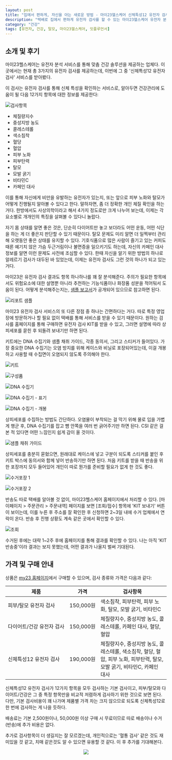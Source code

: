 ```yaml
---
layout: post
title: "집에서 편하게, 자신을 아는 새로운 방법 - 마이23헬스케어 신체특성12 유전자 검사"
description: "택배로 집에서 편하게 유전자 검사를 할 수 있는 마이23헬스케어 유전자 분석 서비스를 받아봤다."
category: "건강"
tags: [유전자, 건강, 탈모, 마이23헬스케어, 잇플루언서]
---
```


## 소개 및 후기

마이23헬스케어는 유전자 분석 서비스를 통해 맞춤 건강 솔루션을 제공하는 업체다.
이곳에서는 현재 총 3가지의 유전자 검사를 제공하는데,
이번에 그 중 '신체특성12 유전자 검사' 서비스를 받아봤다.

이 검사는 유전자 검사를 통해 신체 특성을 확인하는 서비스로,
알아두면 건강관리에 도움이 될 다음 12가지 항목에 대한 정보를 제공한다:

![검사항목](https://lh3.googleusercontent.com/HZ94lOQZgv4HrHQ5BEe27kLidB41pMbyLIsv6tVSoQvdRerSTArH5-0ki7f9alQgGV-j9TIB9pgjXw=s640)

- 체질량지수
- 중성지방 농도
- 콜레스테롤
- 색소침착
- 혈당
- 혈압
- 피부 노화
- 피부탄력
- 탈모
- 모발 굵기
- 비타민C
- 카페인 대사

이를 통해 자신에게 비만을 유발하는 유전자가 있는지,
또는 앞으로 피부 노화와 탈모가 어떻게 진행될지 알아볼 수 있다고 한다.
말하자면, 좀 더 정확한 개인 체질 확인을 하는 거다.
한방에서도 사상의학이라고 해서 4가지 정도로만 크게 나누어 보는데,
이제는 각 요소별로 개개인의 특징을 살펴볼 수 있다니 놀랍다.

자기 몸 상태를 알면 좋은 것은,
단순히 다이어트만 놓고 보더라도 어떤 운동, 어떤 식단을 하는 게 더 좋은지 판단할 수 있기 때문이다.
탈모 문제도 미리 알면 더 일찍부터 관리해 오랫동안 좋은 상태를 유지할 수 있다.
기호식품으로 많은 사람이 즐기고 있는 커피도
때론 예기치 않은 가슴 두근거림이나 불면증을 일으키기도 하는데,
자신의 카페인 대사 정보를 알면 이런 문제도 사전에 조심할 수 있다.
한때 자신을 알기 위한 방법의 하나로 알레르기 검사가 대두된 바 있었는데,
이제는 유전자 검사도 그런 것의 하나가 되고 있는 거다.

마이23은 유전자 검사 결과도 항목 하나하나를 꽤 잘 분석해준다.
주의가 필요한 항목에서도 위험요소에 대한 설명뿐 아니라
추천하는 기능식품이나 화장품 성분을 적어둬서 도움이 된다.
어떻게 분석해주는지는, [샘플 보고서](https://s3.ap-northeast-2.amazonaws.com/my23healthcare.com/assets/doc/SampleReport_my23(%EC%A2%85%ED%95%A9).pdf)가 공개되어 있으므로 참고하면 된다.

![리포트 샘플](https://lh3.googleusercontent.com/i8vBgkbRFQRVetYq4tpS9GxyKFTPSKWVONFv2Xd40C-deAWB0bfZvTT0MAAr-GiGzHXeHSXOobVYTQ=s560)

마이23 유전자 검사 서비스의
또 다른 장점 중 하나는 간편하다는 거다.
따로 특정 영업장에 방문하거나 할 필요 없이
택배를 통해 서비스를 받을 수 있기 때문이다.
원하는 검사를 홈페이지를 통해 구매하면 유전자 검사 KIT를 받을 수 있고,
그러면 설명에 따라 상피세포를 묻힌 후 되돌려 보내기만 하면 된다.

키트에는 DNA 수집기와 샘플 채취 가이드, 각종 동의서, 그리고 스티커가 들어있다.
가장 중요한 DNA 수집기는 오염 방지를 위해 케이스와 비닐로 포장되어있는데,
이걸 개봉하고 사용할 때 수집면이 오염되지 않도록 주의해야 한다.

![키트](https://lh3.googleusercontent.com/5ZItObnNrEBmFQi_U8DpKSH_-IhyjLaew9YomeoWM4DeMO7DfUUszk5qolrpMEmrJmDKF_WnvKF_5Q=s560)

![구성품](https://lh3.googleusercontent.com/1C48BV-ElSqae0hIe4RGhLQ3NkIdIqIHDEnb3dx9bj-7p0Go_7onN4X0MxcOyo8qvAs0Z5-vqA7spg=s560)

![DNA 수집기](https://lh3.googleusercontent.com/uOsQtMowubr1uFa0HxWJeE7S7ZXUx2cjPYB4ZOXah-9gQf5KiDcIgffQow8XYX-WBbSePt3P1V0d9Q=s560)

![DNA 수집기 - 표기](https://lh3.googleusercontent.com/MxjZ8G2oDsTjg8oeB_qSqfgirgyAwl4GitArPf68EADbgg9OGSfT_Nv6kumjYbE3rtXumH1DsHcxoA=s480)

![DNA 수집기 - 개봉](https://lh3.googleusercontent.com/W8gEckGWvXpNvGa93umNfXFrGijH4eBFDd6f16g7Wl3Yl8QpUSbDDpDlt1-uFzvjuOUYHMauPdMmWw=s560)

상피세포를 수집하는 방법도 간단하다.
오염물이 부착되는 걸 막기 위해 물로 입을 가볍게 행군 후,
DNA 수집기를 잡고 뺨 안쪽을 여러 번 긁어주기만 하면 된다.
CSI 같은 걸 본 적 있다면 어떤 느낌인지 쉽게 감이 올 것이다.

![샘플 채취 가이드](https://lh3.googleusercontent.com/I1WypipRj_Mj_uAirlXyFvJD1Eot14l4DLIB2kX6liz3b5R3XTNxw6UQULAumO54pihYFPFgtuKt9w=s560)

상피세포를 충분히 묻혔으면,
원래대로 케이스에 넣고
구분이 되도록 스티커를 붙인 후
키트 박스에 동의서와 함께 넣어 반송하기만 하면 된다.
처음 키트를 받을 때 반송을 위한 포장까지 모두 들어있어
개인이 따로 뭔가를 준비할 필요가 없게 한 것도 좋다.

![수거포장 1](https://lh3.googleusercontent.com/2LCi9dDJELFx2MURD8CK91FZc8PB8XwLXJfUqeMLd1zOYwFNjohGhaRevrR3UbUxb96eFXn6viWnDA=s560)

![수거포장 2](https://lh3.googleusercontent.com/Ppt1hjA8gELeUdteWZ6xLGvgs_kCEF8OBZuvfL0yiYdGtPbAH4jvvc9anq_8LzhUPyL0CENLrUn8Ug=s560)

반송도 따로 택배를 알아볼 것 없이,
마이23헬스케어 홈페이지에서 처리할 수 있다.
[마이페이지 > 주문관리 > 주문내역] 페이지를 보면
[조회/접수] 항목에 'KIT 보내기' 버튼이 보이는데,
이를 누른 후 주소를 잘 확인한 후 신청하면 2~3일 내에 수거 업체에서 연락이 온다.
반송 후 진행 상황도 계속 같은 곳에서 확인할 수 있다.

![조회](https://lh3.googleusercontent.com/hA3IZrecIC0EjYuICxf8jLdvehAfz68hn4WpG3URiMVyv6UHix8uEjkcuAuNv6qy6d7CH5OwlMNGcA=s560)

수거된 후에는 대략 1~2주 후에
홈페이지를 통해 결과를 확인할 수 있다.
나는 아직 'KIT 반송중'이라 결과는 보지 못했는데,
어떤 결과가 나올지 벌써 기대된다.



## 가격 및 구매 안내

상품은 [my23 홈페이지](http://my23healthcare.com)에서 구매할 수 있으며,
검사 종류와 가격은 다음과 같다:

<table>
  <thead>
    <tr>
      <th>제품</th>
      <th>가격</th>
      <th>검사항목</th>
    </tr>
  </thead>
  <tbody>
    <tr>
      <td style="white-space:nowrap">피부/탈모 유전자 검사</td>
      <td style="white-space:nowrap">150,000원</td>
      <td>색소침착, 피부탄력, 피부 노화, 탈모, 모발 굵기, 비타민C</td>
    </tr>
    <tr>
      <td style="white-space:nowrap">다이어트/건강 유전자 검사</td>
      <td style="white-space:nowrap">150,000원</td>
      <td>체질량지수, 중성지방 농도, 콜레스테롤, 카페인 대사, 혈당, 혈압</td>
    </tr>
    <tr>
      <td style="white-space:nowrap">신체특성12 유전자 검사</td>
      <td style="white-space:nowrap">190,000원</td>
      <td>체질량지수, 중성지방 농도, 콜레스테롤, 색소침착, 혈당, 혈압, 피부 노화, 피부탄력, 탈모, 모발 굵기, 비타민C, 카페인 대사</td>
    </tr>
  </tbody>
</table>

신체특성12 유전자 검사가 12가지 항목을 모두 검사하는 기본 검사이고,
피부/탈모와 다이어트/건강은 그 중 특정 항목만을 비교적 저렴하게 검사하기 위한 것으로 보면 된다.
다만, 기본 검사비용이 꽤 나가며 제품별 가격 차는 크지 않으므로
되도록 신체특성12로 한 번에 검사하는 게 나을 듯하다.

배송료는 기본 2,500원이나,
50,000원 이상 구매 시 무료이므로 따로 배송이나 수거(반송)에 추가 비용은 없다.

추가로 검사항목이 더 생길지는 잘 모르겠는데,
개인적으로는 '혈통 검사' 같은 것도 재미있을 것 같고,
치매 같은것도 알 수 있으면 유용할 것 같다.
이 후 추가를 기대해본다.



<center><img src='https://api.itfluencer.co.kr/inf/channel/campaign/banner?cmpgn=100&mm=1149&ch=114'></center>
